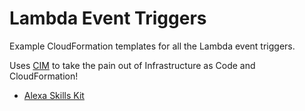 # Lambda Event Triggers
Example CloudFormation templates for all the Lambda event triggers.

Uses [CIM](https://www.npmjs.com/package/cim) to take the pain out of Infrastructure as Code and CloudFormation!

- [Alexa Skills Kit](/thestackshack/serverless-demo/tree/master/alexa-skills-kit)
